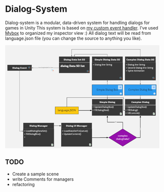 # Dialog-System
Dialog-system is a modular, data-driven system for handling dialogs for games in Unity
This system is based on [my custom event handler](https://github.com/AmirArdroudi/unity-custom-eventhandler').
I've used [Mybox](https://github.com/Deadcows/MyBox) to organized my inspector view :)
All dialog text will be read from language.json file (you can change the source to anything you like).

![an overview of the dialog-system](img/dialogSystem.png)

TODO
---
- Create a sample scene 
- write Comments for managers
- refactoring 
